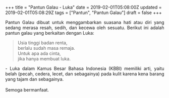 +++
title = "Pantun Galau - Luka"
date = 2019-02-01T05:08:00Z
updated = 2019-02-01T05:08:29Z
tags = ["Pantun", "Pantun Galau"]
draft = false
+++

<div dir="ltr" style="text-align: left;" trbidi="on"><div style="text-align: justify;">Pantun Galau dibuat untuk menggambarkan suasana hati atau diri yang sedang merasa resah, sedih, dan kecewa oleh sesuatu. Berikut ini adalah pantun galau yang berkaitan dengan Luka:</div><blockquote class="tr_bq"><div style="text-align: left;">Usia tinggi badan renta,<br />berlalu sudah masa remaja.<br />Untuk apa ada cinta,<br />jika hanya membuat luka.</div></blockquote><div style="text-align: justify;">- Luka dalam Kamus Besar Bahasa Indonesia (KBBI) memiliki arti, yaitu belah (pecah, cedera, lecet, dan sebagainya) pada kulit karena kena barang yang tajam dan sebagainya.</div><div style="text-align: justify;"><br /></div><div style="text-align: justify;">Semoga bermanfaat. </div></div>
